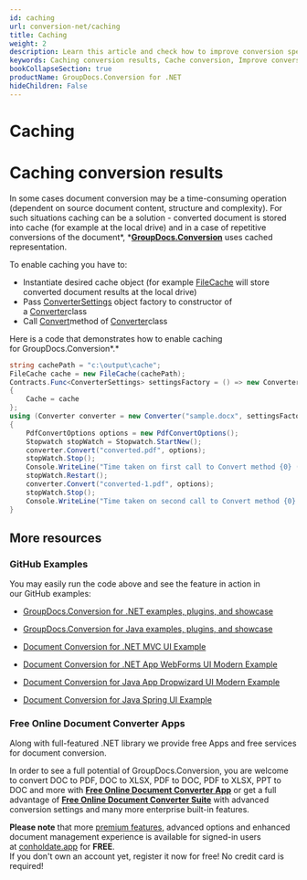 ```yaml
---
id: caching
url: conversion-net/caching
title: Caching
weight: 2
description: Learn this article and check how to improve conversion speed and performance when convert document with GroupDocs.Conversion for .NET API.
keywords: Caching conversion results, Cache conversion, Improve conversion speed
bookCollapseSection: true
productName: GroupDocs.Conversion for .NET
hideChildren: False
---
```


# Caching


# Caching conversion results

In some cases document conversion may be a time-consuming operation (dependent on source document content, structure and complexity). For such situations caching can be a solution - converted document is stored into cache (for example at the local drive) and in a case of repetitive conversions of the document*, *[**GroupDocs.Conversion**](https://products.groupdocs.com/conversion/net) uses cached representation. 

To enable caching you have to:

*   Instantiate desired cache object (for example [FileCache](https://apireference.groupdocs.com/net/conversion/groupdocs.conversion.caching/filecache) will store converted document results at the local drive)
*   Pass [ConverterSettings](https://apireference.groupdocs.com/net/conversion/groupdocs.conversion/convertersettings) object factory to constructor of a [Converter](https://apireference.groupdocs.com/net/conversion/groupdocs.conversion/converter)class
*   Call [Convert](https://apireference.groupdocs.com/net/conversion/groupdocs.conversion/converter/methods/convert/2)method of [Converter](https://apireference.groupdocs.com/net/conversion/groupdocs.conversion/converter)class

Here is a code that demonstrates how to enable caching for GroupDocs.Conversion*.*

```csharp
string cachePath = "c:\output\cache";
FileCache cache = new FileCache(cachePath);
Contracts.Func<ConverterSettings> settingsFactory = () => new ConverterSettings
{
    Cache = cache
};
using (Converter converter = new Converter("sample.docx", settingsFactory))
{
    PdfConvertOptions options = new PdfConvertOptions();
    Stopwatch stopWatch = Stopwatch.StartNew();
    converter.Convert("converted.pdf", options);
    stopWatch.Stop();
    Console.WriteLine("Time taken on first call to Convert method {0} (ms).", stopWatch.ElapsedMilliseconds);
    stopWatch.Restart();
    converter.Convert("converted-1.pdf", options);
    stopWatch.Stop();
    Console.WriteLine("Time taken on second call to Convert method {0} (ms).", stopWatch.ElapsedMilliseconds);
}
```

## More resources

### GitHub Examples

You may easily run the code above and see the feature in action in our GitHub examples:

*   [GroupDocs.Conversion for .NET examples, plugins, and showcase](https://github.com/groupdocs-conversion/GroupDocs.Conversion-for-.NET)
    
*   [GroupDocs.Conversion for Java examples, plugins, and showcase](https://github.com/groupdocs-conversion/GroupDocs.Conversion-for-Java)
    
*   [Document Conversion for .NET MVC UI Example](https://github.com/groupdocs-conversion/GroupDocs.Conversion-for-.NET-MVC) 
    
*   [Document Conversion for .NET App WebForms UI Modern Example](https://github.com/groupdocs-conversion/GroupDocs.Conversion-for-.NET-WebForms)
    
*   [Document Conversion for Java App Dropwizard UI Modern Example](https://github.com/groupdocs-conversion/GroupDocs.Conversion-for-Java-Dropwizard)
    
*   [Document Conversion for Java Spring UI Example](https://github.com/groupdocs-conversion/GroupDocs.Conversion-for-Java-Spring)
    

### Free Online Document Converter Apps

Along with full-featured .NET library we provide free Apps and free services for document conversion.

In order to see a full potential of GroupDocs.Conversion, you are welcome to convert DOC to PDF, DOC to XLSX, PDF to DOC, PDF to XLSX, PPT to DOC and more with **[Free Online Document Converter App](https://products.groupdocs.app/conversion)** or get a full advantage of **[Free Online Document Converter Suite](https://conholdate.app/features/document-converter-online)** with advanced conversion settings and many more enterprise built-in features.

**Please note** that more [premium features](https://conholdate.app/features), advanced options and enhanced document management experience is available for signed-in users at [conholdate.app](https://conholdate.app/) for **FREE**.  
If you don't own an account yet, register it now for free! No credit card is required!
